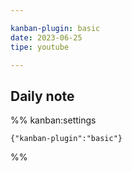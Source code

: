 ```yaml
---

kanban-plugin: basic
date: 2023-06-25
tipe: youtube

---
```


## Daily note





%% kanban:settings
```
{"kanban-plugin":"basic"}
```
%%